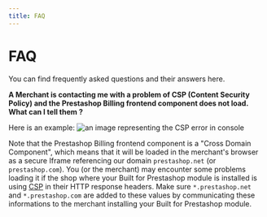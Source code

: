```yaml
---
title: FAQ
---
```


# FAQ

You can find frequently asked questions and their answers here.

**A Merchant is contacting me with a problem of CSP (Content Security Policy) and the Prestashop Billing frontend component does not load. What can I tell them ?**

Here is an example:
![an image representing the CSP error in console](/assets/images/billing/csp-error-in-console-example.png)

Note that the Prestashop Billing frontend component is a "Cross Domain Component", which means that it will be loaded in the merchant's browser as a secure Iframe referencing our domain `prestashop.net` (or `prestashop.com`).
You (or the merchant) may encounter some problems loading it if the shop where your Built for Prestashop module is installed is using [CSP](https://developer.mozilla.org/en-US/docs/Web/HTTP/Headers/Content-Security-Policy/Sources) in their HTTP response headers. Make sure `*.prestashop.net` and `*.prestashop.com` are added to these values by communicating these informations to the merchant installing your Built for Prestashop module.
